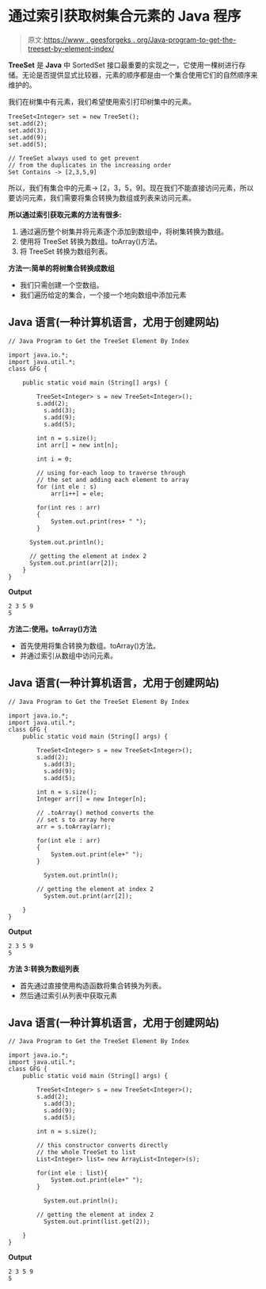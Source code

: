 # 通过索引获取树集合元素的 Java 程序

> 原文:[https://www . geesforgeks . org/Java-program-to-get-the-treeset-by-element-index/](https://www.geeksforgeeks.org/java-program-to-get-the-treeset-element-by-index/)

**TreeSet** 是 **Java** 中 SortedSet 接口最重要的实现之一，它使用一棵树进行存储。无论是否提供显式比较器，元素的顺序都是由一个集合使用它们的自然顺序来维护的。

我们在树集中有元素，我们希望使用索引打印树集中的元素。

```
TreeSet<Integer> set = new TreeSet();
set.add(2);
set.add(3);
set.add(9);
set.add(5);

// TreeSet always used to get prevent
// from the duplicates in the increasing order
Set Contains -> [2,3,5,9] 
```

所以，我们有集合中的元素-> [2，3，5，9]。现在我们不能直接访问元素，所以要访问元素，我们需要将集合转换为数组或列表来访问元素。

**所以通过索引获取元素的方法有很多:**

1.  通过遍历整个树集并将元素逐个添加到数组中，将树集转换为数组。
2.  使用将 TreeSet 转换为数组。toArray()方法。
3.  将 TreeSet 转换为数组列表。

**方法一:简单的将树集合转换成数组**

*   我们只需创建一个空数组。
*   我们遍历给定的集合，一个接一个地向数组中添加元素

## Java 语言(一种计算机语言，尤用于创建网站)

```
// Java Program to Get the TreeSet Element By Index

import java.io.*;
import java.util.*;
class GFG {

    public static void main (String[] args) {

        TreeSet<Integer> s = new TreeSet<Integer>(); 
        s.add(2);
          s.add(3);
          s.add(9);
          s.add(5);

        int n = s.size(); 
        int arr[] = new int[n]; 

        int i = 0; 

        // using for-each loop to traverse through 
        // the set and adding each element to array
        for (int ele : s) 
            arr[i++] = ele; 

        for(int res : arr)
        {
            System.out.print(res+ " ");
        }

      System.out.println();

      // getting the element at index 2
      System.out.print(arr[2]);
    }
}
```

**Output**

```
2 3 5 9 
5
```

**方法二:使用。toArray()方法**

*   首先使用将集合转换为数组。toArray()方法。
*   并通过索引从数组中访问元素。

## Java 语言(一种计算机语言，尤用于创建网站)

```
// Java Program to Get the TreeSet Element By Index

import java.io.*;
import java.util.*;
class GFG {
    public static void main (String[] args) {

        TreeSet<Integer> s = new TreeSet<Integer>(); 
        s.add(2);
          s.add(3);
          s.add(9);
          s.add(5);

        int n = s.size(); 
        Integer arr[] = new Integer[n]; 

        // .toArray() method converts the
        // set s to array here
        arr = s.toArray(arr); 

        for(int ele : arr)
        {
            System.out.print(ele+" ");
        }

          System.out.println();

        // getting the element at index 2
          System.out.print(arr[2]);

    }
}
```

**Output**

```
2 3 5 9 
5
```

**方法 3:转换为数组列表**

*   首先通过直接使用构造函数将集合转换为列表。
*   然后通过索引从列表中获取元素

## Java 语言(一种计算机语言，尤用于创建网站)

```
// Java Program to Get the TreeSet Element By Index

import java.io.*;
import java.util.*;
class GFG {
    public static void main (String[] args) {

        TreeSet<Integer> s = new TreeSet<Integer>(); 
        s.add(2);
          s.add(3);
          s.add(9);
          s.add(5);

        int n = s.size(); 

        // this constructor converts directly 
        // the whole TreeSet to list
        List<Integer> list= new ArrayList<Integer>(s);

        for(int ele : list){
            System.out.print(ele+" ");
        }

          System.out.println();

        // getting the element at index 2
          System.out.print(list.get(2));

    }
}
```

**Output**

```
2 3 5 9 
5
```